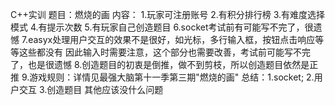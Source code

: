 C++实训
题目：燃烧的画
内容： 1.玩家可注册账号
      2.有积分排行榜
      3.有难度选择模式
      4.有提示次数
      5.有玩家自己创造题目
      6.socket考试前有可能写不完了，很遗憾
      7.easyx处理用户交互的效果不是很好，如光标，多行输入框，按钮点击响应等等这些都没有
        因此输入时需要注意，这个部分也需要改善，考试前可能写不完了，也是很遗憾
      8.创造题目的初衷是倒推，做不到剪枝，所以创造题目依然是正推
      9.游戏规则：详情见最强大脑第十一季第三期"燃烧的画"
总结：1.socket;
     2.用户交互
     3.创造题目
    其他应该没什么问题
